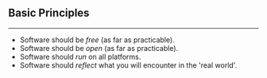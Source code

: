 ## Basic Principles
---
- Software should be *free* (as far as practicable).
- Software should be *open* (as far as practicable).
- Software should *run* on all platforms.
- Software should *reflect* what you will encounter in the 'real world'.

